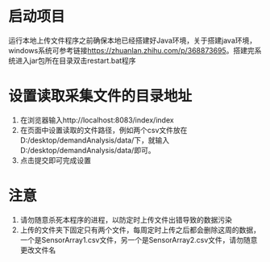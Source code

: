 # 启动项目

运行本地上传文件程序之前确保本地已经搭建好Java环境，关于搭建java环境，windows系统可参考链接<https://zhuanlan.zhihu.com/p/368873695>。搭建完系统进入jar包所在目录双击restart.bat程序

# 设置读取采集文件的目录地址
1. 在浏览器输入http://localhost:8083/index/index
2. 在页面中设置读取的文件路径，例如两个csv文件放在D:/desktop/demandAnalysis/data/下，就输入D:/desktop/demandAnalysis/data/即可。
3. 点击提交即可完成设置

# 注意

1. 请勿随意杀死本程序的进程，以防定时上传文件出错导致的数据污染
2. 上传的文件夹下固定只有两个文件，每周定时上传之后都会删除这周的数据，一个是SensorArray1.csv文件，另一个是SensorArray2.csv文件，请勿随意更改文件名

